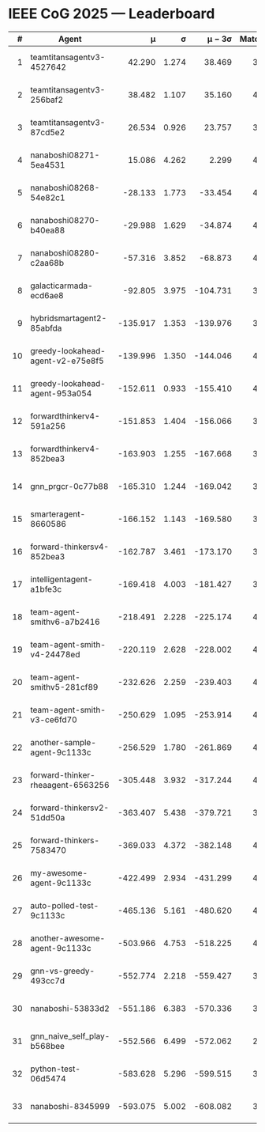 # IEEE CoG 2025 — Leaderboard

| # | Agent | μ | σ | μ − 3σ | Matches | Updated |
|---:|---|---:|---:|---:|---:|---|
| 1 | teamtitansagentv3-4527642 | 42.290 | 1.274 | 38.469 | 3616 | 2025-09-01 23:52 |
| 2 | teamtitansagentv3-256baf2 | 38.482 | 1.107 | 35.160 | 4014 | 2025-09-01 23:52 |
| 3 | teamtitansagentv3-87cd5e2 | 26.534 | 0.926 | 23.757 | 3798 | 2025-09-01 23:52 |
| 4 | nanaboshi08271-5ea4531 | 15.086 | 4.262 | 2.299 | 4140 | 2025-09-01 23:52 |
| 5 | nanaboshi08268-54e82c1 | -28.133 | 1.773 | -33.454 | 4380 | 2025-09-01 23:52 |
| 6 | nanaboshi08270-b40ea88 | -29.988 | 1.629 | -34.874 | 4000 | 2025-09-01 23:52 |
| 7 | nanaboshi08280-c2aa68b | -57.316 | 3.852 | -68.873 | 4400 | 2025-09-01 23:52 |
| 8 | galacticarmada-ecd6ae8 | -92.805 | 3.975 | -104.731 | 3900 | 2025-09-01 23:52 |
| 9 | hybridsmartagent2-85abfda | -135.917 | 1.353 | -139.976 | 3410 | 2025-09-01 23:52 |
| 10 | greedy-lookahead-agent-v2-e75e8f5 | -139.996 | 1.350 | -144.046 | 4408 | 2025-09-01 23:52 |
| 11 | greedy-lookahead-agent-953a054 | -152.611 | 0.933 | -155.410 | 4408 | 2025-09-01 23:52 |
| 12 | forwardthinkerv4-591a256 | -151.853 | 1.404 | -156.066 | 3327 | 2025-09-01 23:52 |
| 13 | forwardthinkerv4-852bea3 | -163.903 | 1.255 | -167.668 | 3353 | 2025-09-01 23:52 |
| 14 | gnn_prgcr-0c77b88 | -165.310 | 1.244 | -169.042 | 3260 | 2025-09-01 23:52 |
| 15 | smarteragent-8660586 | -166.152 | 1.143 | -169.580 | 3149 | 2025-09-01 23:52 |
| 16 | forward-thinkersv4-852bea3 | -162.787 | 3.461 | -173.170 | 3451 | 2025-09-01 23:52 |
| 17 | intelligentagent-a1bfe3c | -169.418 | 4.003 | -181.427 | 3822 | 2025-09-01 23:52 |
| 18 | team-agent-smithv6-a7b2416 | -218.491 | 2.228 | -225.174 | 4180 | 2025-09-01 23:52 |
| 19 | team-agent-smith-v4-24478ed | -220.119 | 2.628 | -228.002 | 4420 | 2025-09-01 23:52 |
| 20 | team-agent-smithv5-281cf89 | -232.626 | 2.259 | -239.403 | 4000 | 2025-09-01 23:52 |
| 21 | team-agent-smith-v3-ce6fd70 | -250.629 | 1.095 | -253.914 | 4060 | 2025-09-01 23:52 |
| 22 | another-sample-agent-9c1133c | -256.529 | 1.780 | -261.869 | 4280 | 2025-09-01 23:52 |
| 23 | forward-thinker-rheaagent-6563256 | -305.448 | 3.932 | -317.244 | 4388 | 2025-09-01 23:52 |
| 24 | forward-thinkersv2-51dd50a | -363.407 | 5.438 | -379.721 | 3788 | 2025-09-01 23:52 |
| 25 | forward-thinkers-7583470 | -369.033 | 4.372 | -382.148 | 4060 | 2025-09-01 23:52 |
| 26 | my-awesome-agent-9c1133c | -422.499 | 2.934 | -431.299 | 4060 | 2025-09-01 23:52 |
| 27 | auto-polled-test-9c1133c | -465.136 | 5.161 | -480.620 | 4160 | 2025-09-01 23:52 |
| 28 | another-awesome-agent-9c1133c | -503.966 | 4.753 | -518.225 | 4300 | 2025-09-01 23:52 |
| 29 | gnn-vs-greedy-493cc7d | -552.774 | 2.218 | -559.427 | 3620 | 2025-09-01 23:52 |
| 30 | nanaboshi-53833d2 | -551.186 | 6.383 | -570.336 | 3660 | 2025-09-01 23:52 |
| 31 | gnn_naive_self_play-b568bee | -552.566 | 6.499 | -572.062 | 2740 | 2025-09-01 23:52 |
| 32 | python-test-06d5474 | -583.628 | 5.296 | -599.515 | 3200 | 2025-09-01 23:52 |
| 33 | nanaboshi-8345999 | -593.075 | 5.002 | -608.082 | 3900 | 2025-09-01 23:52 |
